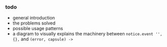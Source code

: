 
### todo

* general introduction
* the problems solved
* possible usage patterns
* a diagram to visually explains the machinery between `notice.event '', {},` and `(error, capsule) ->` 
